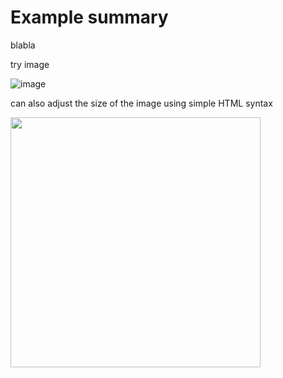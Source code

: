 # Example summary

blabla

try image

![image](https://github.com/user-attachments/assets/5651c8a6-1c88-4d2e-b0cf-33199007507c)

can also adjust the size of the image using simple HTML syntax

<img src="https://github.com/user-attachments/assets/5651c8a6-1c88-4d2e-b0cf-33199007507c" width=400px>
